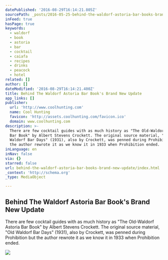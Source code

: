 ```yaml
---
datePublished: '2016-08-29T16:14:21.805Z'
sourcePath: _posts/2016-05-25-behind-the-waldorf-astoria-bar-books-brand-new-update.md
inFeed: true
hasPage: true
keywords:
  - waldorf
  - book
  - astoria
  - bar
  - cocktail
  - caiafa
  - recipes
  - drinks
  - peacock
  - hotel
related: []
author: []
dateModified: '2016-08-29T16:14:21.400Z'
title: Behind The Waldorf Astoria Bar Book's Brand New Update
app_links: []
publisher:
  url: 'http://www.coolhunting.com'
  name: Cool Hunting
  favicon: 'http://assets.coolhunting.com/favicon.ico'
  domain: www.coolhunting.com
description: >-
  There are few cocktail guides with as much history as "The Old-Waldorf Astoria
  Bar Book" by Albert Stevens Crockett. The original source material, "Old
  Waldorf Bar Days" (1931), also by Crockett, was penned during Prohibition but
  the author rewrote it as we know it in 1933 when Prohibition ended.
inLanguage: en
inNav: false
via: {}
starred: false
url: behind-the-waldorf-astoria-bar-books-brand-new-update/index.html
_context: 'http://schema.org'
_type: MediaObject

---
```

<article style=""><h1>Behind The Waldorf Astoria Bar Book's Brand New Update</h1><p>There are few cocktail guides with as much history as "The Old-Waldorf Astoria Bar Book" by Albert Stevens Crockett. The original source material, "Old Waldorf Bar Days" (1931), also by Crockett, was penned during Prohibition but the author rewrote it as we know it in 1933 when Prohibition ended.</p><img src="http://assets.coolhunting.com/coolhunting/2016/05/24/large_Waldorf-Bar-Book-02.jpg" /></article>